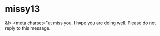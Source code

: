 # missy13 
&l>   &lt;meta charset="ut
miss you. I hope you are doing well. Please do not reply to this message.

